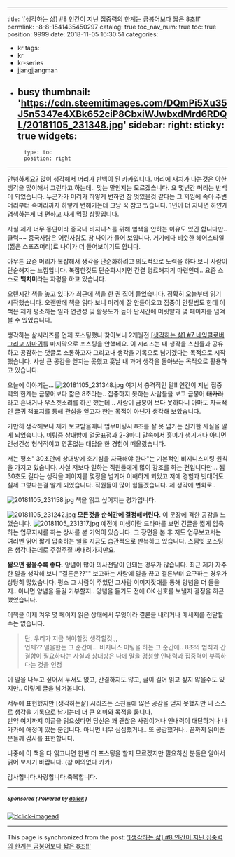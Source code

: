 
---
title: '[생각하는 삶] #8 인간이 지닌 집중력의 한계는 금붕어보다 짧은  8초!!'
permlink: -8-8-1541435450297
catalog: true
toc_nav_num: true
toc: true
position: 9999
date: 2018-11-05 16:30:51
categories:
- kr
tags:
- kr
- kr-series
- jjangjjangman
- busy
thumbnail: 'https://cdn.steemitimages.com/DQmPi5Xu35J5n5347e4XBk652ciP8CbxiWJwbxdMrd6RDQL/20181105_231348.jpg'
sidebar:
    right:
        sticky: true
widgets:
    -
        type: toc
        position: right
---


안녕하세요?  많이 생각해서 머리가 반백이 된 카카입니다.
머리에 새치가 나는것은 야한 생각을 많이해서 그런다고 하는데..
맞는 말인지는 모르겠습니다. 요 몇년간 머리는 반백이 되었습니다. 
누군가가  머리가 하얗게 변하면 참 멋있을것 같다는 그 꾀임에 속아
주변머리부터 속머리까지 하얗게 변해가는데 그냥 꾹 참고 있습니다.
1년이 더 지나면 하얀게 염색하는게 더 편하고 싸게 먹힐 상황입니다.

사실 제가 너무 ~~동안~~이라 중국내 비지니스를 위해 염색을 안하는 
이유도 있긴 합니다만.. 쿨럭~~
중국사람은 어린사람도 참 나이가 들어 보입니다. 
거기에다 비슷한 헤어스타일(짧은 스포츠머리)로 나이가 더 들어보이기도 합니다.

아무튼 요즘 머리가 복잡해서 생각을 단순화하려고 의도적으로 노력을 하다
보니 사람이 단순해지는 느낌입니다. 
복잡한것도 단순화시키면 간결 명료해지기 마련인데.. 
요즘 스스로 **백치미**라는 자평을 하고 있습니다. 

오랜시간 책을 놓고 있다가 최근에 책을 한 권 집어 들었습니다.
정확히 오늘부터 읽기 시작했습니다. 
오랜만에 책을 읽다 보니 머리에 잘 안들어오고 집중이 안될법도 한데
이책은 제가 평소하는 일과 연관성 및 활용도가 높아 단시간에 머릿말과
몇 페이지를 넘겨 볼 수 있었습니다.

생각하는 삶시리즈를 언제 포스팅했나 찿아보니 2개월전
[[생각하는 삶] #7 네잎클로버 그리고 까마귀](https://steemit.com/kr/@kibumh/6p8zgp-7)를 마지막으로
포스팅을 안했네요.  이 시리즈는  내 생각을  스친들과 공유하고 
공감하는 댓글로 소통하고자 그리고내 생각을 기록으로 남기겠다는 
목적으로 시작했습니다. 사실 큰 공감을 얻지는 못했고 
훗날 내 과거 생각을 돌아보는 목적으로 활용하고 있습니다.

오늘에 이야기는... 
 ![20181105_231348.jpg](https://cdn.steemitimages.com/DQmPi5Xu35J5n5347e4XBk652ciP8CbxiWJwbxdMrd6RDQL/20181105_231348.jpg)
여기서 충격적인 말!! 인간이 지닌 집중력의 한계는 금붕어보다 짧은 8초라는..
집중하지 못하는 사람들을 보고 금붕어 ~~대가리~~라고 혼내거나 우스겟소리를 
하곤 했는데... 사람이 금붕어 보다 못하다니 아마도 자극적인 글귀 책표지를 통해 
관심을 얻고자 한는 목적이 아닌가 생각해 보았습니다.

가만히 생각해보니 제가 보고받을때나 업무미팅시 8초를 잘 못 넘기는 신기한 사실을 
알게 되었습니다. 미팅중 상대방에 얼굴표정과 2-3마디 말속에서 흥미가 생기거나
아니면 건성건성 형식적이고 영혼없는 대답을 한 경험이 떠올랐습니다. 

저는 평소" 30초안에 상대방에 호기심을 자극해야 한다"는 기본적인 
비지니스미팅 원칙을 가지고 있습니다.  사실 저보다 일하는 직원들에게
많이 강조를 하는 편입니다만... 쩝
30초도 길다는 생각을 페이지를 몇장을 넘기며 이해하게 되었고 저에 경험과 빗대어도
실제 그렇다는걸 알게 되었습니다. 직원들이 많이 힘들겠습니다. 제 생각에 변화로..

![20181105_231158.jpg](https://cdn.steemitimages.com/DQmZMsbHi3VrgaZGvnTdBQHpXhXZneWDKfLZ7zkRrggHgqP/20181105_231158.jpg)
책을 읽고 싶어지는 평가입니다.  

![20181105_231242.jpg](https://cdn.steemitimages.com/DQmY7htcWgkECEyY2u7m7NqPeFZoA4wmgcfonm4b2veGhBB/20181105_231242.jpg)
**모든것을 순식간에 결정해버린다**. 이 문장에 격한 공감을 느꼈습니다. 
![20181105_231317.jpg](https://cdn.steemitimages.com/DQmZmepEXNHk1AWH9vNAULeZsUXEysDhH3Y1mf9mcAJmxfS/20181105_231317.jpg)
예전에 미생이란 드라마를 보면 
긴글을 짧게 압축하는 업무지시를 하는 상사를 본 기억이 있습니다. 
그 장면을 본 후 저도 업무보고서는 여러번 읽어 짧게 압축하는 일을 
지금도 습관적으로 반복하고 있습니다. 
스팀잇 포스팅은 생각나는데로 주절주절 써내려가지만요.

**짧으면 짧을수록 좋다.**  양념이 많아 의사전달이 안돼는 경우가 많습니다.
최근 제가 자주한 말을 생각해 보니 "결론은??""  보고하는 사람에 말을 끊고 
결론부터 요구하는 경우가 상당히 많았습니다. 
평소 그 사람이 주었던 그사람 이미지잣대를 통해 
양념을 더 들을지.. 아니면 양념을 듣길 거부할지.. 양념을 듣기도 전에 
 OK 신호를 보낼지 결정을 하곤 했었습니다. 

이책을 이제 겨우 몇 페이지 읽은 상태에서 무엇이라 결론을 내리거나
메세지를 전달할수는 없습니다. 

>단, 우리가 지금 해야할것 생각할것,,,  
언제??  일을한는 그  순간에... 비지니스 미팅을 하는 그 순간에.. 
8초의 법칙과 간결함이 필요하다는 사실과 
상대방은 나에 말을 경청할 인내력과 집중력이 부족하다는 것을 인정

이 말을 나누고 싶어서 두서도 없고, 간결하지도 않고,
글이 길어 읽고 싶지 않을수도 있지만.. 이렇게 글을 남겨봅니다.

서두에 표현했지만 [생각하는삶] 시리즈는 스친들에 많은 공감을 
얻지 못했지만 내 스스로 생각을 기록으로 남기는데 더 큰 의미와
목적을 둡니다.  
만약 여기까지 이글을 읽으셨다면 당신은 꽤 괜찮은 사람이거나
인내력이 대단하거나 나카카에 애정이 있는 분입니다.
아니면 너무 심심했거나.. 또 공감했거나..
끝까지 읽어준 분들께 감사를 표현합니다.

나중에 이 책을 다 읽고나면  한번 더  포스팅을 할지 모르겠지만
필요하신 분들은 알아서 읽어 보시기 바랍니다. (참 예의없다 카카)

감사합니다.사랑합니다.축복합니다.




---

#####  <sub> **Sponsored ( Powered by [dclick](https://www.dclick.io) )** </sub>
[![dclick-imagead](https://s3.ap-northeast-2.amazonaws.com/dclick/image/dclick/1540725947960.png)](https://api.dclick.io/v1/c?x=eyJhbGciOiJIUzI1NiIsInR5cCI6IkpXVCJ9.eyJjIjoia2lidW1oIiwicyI6Ii04LTgtMTU0MTQzNTQ1MDI5NyIsImEiOlsiaS02Il0sInVybCI6Imh0dHA6Ly93d3cueWVzMjQuY29tLzI0L0dvb2RzLzY1NTU5MzcwP0Fjb2RlPTEwMSIsImlhdCI6MTU0MTQzNTQ1MCwiZXhwIjoxODU2Nzk1NDUwfQ._PaePpAOEwQ4pEAMMl0tXeBSEPMocUJHxSoNFAK_sw4)

- - -

This page is synchronized from the post: ['[생각하는 삶] #8 인간이 지닌 집중력의 한계는 금붕어보다 짧은  8초!!'](https://steemit.com/@kibumh/-8-8-1541435450297)
